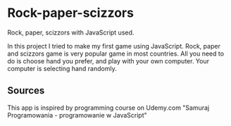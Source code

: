 # Rock-paper-scizzors
Rock, paper, scizzors with JavaScript used.

In this project I tried to make my first game using JavaScript.
Rock, paper and scizzors game is very popular game in most countries.
All you need to do is choose hand you prefer, and play with your own computer.
Your computer is selecting hand randomly.

## Sources
This app is inspired by programming course on Udemy.com  "Samuraj Programowania - programowanie w JavaScript"




